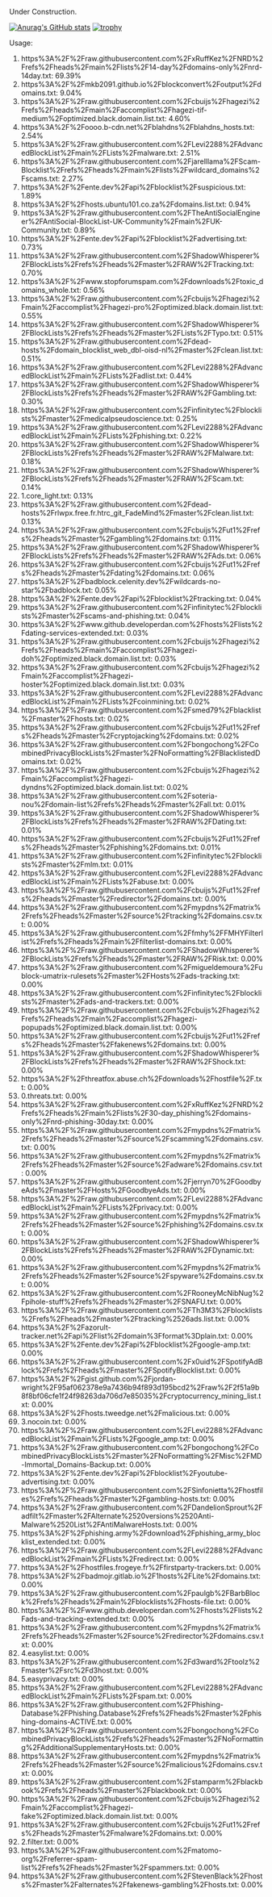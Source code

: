 Under Construction.

[![Anurag's GitHub stats](https://github-readme-stats.vercel.app/api?username=ClevyPasserby)](https://github.com/anuraghazra/github-readme-stats)
[![trophy](https://github-profile-trophy.vercel.app/?username=ClevyPasserby)](https://github.com/ryo-ma/github-profile-trophy)

Usage:

1. https%3A%2F%2Fraw.githubusercontent.com%2FxRuffKez%2FNRD%2Frefs%2Fheads%2Fmain%2Flists%2F14-day%2Fdomains-only%2Fnrd-14day.txt: 69.39%
2. https%3A%2F%2Fmkb2091.github.io%2Fblockconvert%2Foutput%2Fdomains.txt: 9.04%
3. https%3A%2F%2Fraw.githubusercontent.com%2Fcbuijs%2Fhagezi%2Frefs%2Fheads%2Fmain%2Faccomplist%2Fhagezi-tif-medium%2Foptimized.black.domain.list.txt: 4.60%
4. https%3A%2F%2Foooo.b-cdn.net%2Fblahdns%2Fblahdns_hosts.txt: 2.54%
5. https%3A%2F%2Fraw.githubusercontent.com%2FLevi2288%2FAdvancedBlockList%2Fmain%2FLists%2Fmalware.txt: 2.51%
6. https%3A%2F%2Fraw.githubusercontent.com%2Fjarelllama%2FScam-Blocklist%2Frefs%2Fheads%2Fmain%2Flists%2Fwildcard_domains%2Fscams.txt: 2.27%
7. https%3A%2F%2Fente.dev%2Fapi%2Fblocklist%2Fsuspicious.txt: 1.89%
8. https%3A%2F%2Fhosts.ubuntu101.co.za%2Fdomains.list.txt: 0.94%
9. https%3A%2F%2Fraw.githubusercontent.com%2FTheAntiSocialEngineer%2FAntiSocial-BlockList-UK-Community%2Fmain%2FUK-Community.txt: 0.89%
10. https%3A%2F%2Fente.dev%2Fapi%2Fblocklist%2Fadvertising.txt: 0.73%
11. https%3A%2F%2Fraw.githubusercontent.com%2FShadowWhisperer%2FBlockLists%2Frefs%2Fheads%2Fmaster%2FRAW%2FTracking.txt: 0.70%
12. https%3A%2F%2Fwww.stopforumspam.com%2Fdownloads%2Ftoxic_domains_whole.txt: 0.56%
13. https%3A%2F%2Fraw.githubusercontent.com%2Fcbuijs%2Fhagezi%2Fmain%2Faccomplist%2Fhagezi-pro%2Foptimized.black.domain.list.txt: 0.55%
14. https%3A%2F%2Fraw.githubusercontent.com%2FShadowWhisperer%2FBlockLists%2Frefs%2Fheads%2Fmaster%2FLists%2FTypo.txt: 0.51%
15. https%3A%2F%2Fraw.githubusercontent.com%2Fdead-hosts%2Fdomain_blocklist_web_dbl-oisd-nl%2Fmaster%2Fclean.list.txt: 0.51%
16. https%3A%2F%2Fraw.githubusercontent.com%2FLevi2288%2FAdvancedBlockList%2Fmain%2FLists%2Fadlist.txt: 0.44%
17. https%3A%2F%2Fraw.githubusercontent.com%2FShadowWhisperer%2FBlockLists%2Frefs%2Fheads%2Fmaster%2FRAW%2FGambling.txt: 0.30%
18. https%3A%2F%2Fraw.githubusercontent.com%2Finfinitytec%2Fblocklists%2Fmaster%2Fmedicalpseudoscience.txt: 0.25%
19. https%3A%2F%2Fraw.githubusercontent.com%2FLevi2288%2FAdvancedBlockList%2Fmain%2FLists%2Fphishing.txt: 0.22%
20. https%3A%2F%2Fraw.githubusercontent.com%2FShadowWhisperer%2FBlockLists%2Frefs%2Fheads%2Fmaster%2FRAW%2FMalware.txt: 0.18%
21. https%3A%2F%2Fraw.githubusercontent.com%2FShadowWhisperer%2FBlockLists%2Frefs%2Fheads%2Fmaster%2FRAW%2FScam.txt: 0.14%
22. 1.core_light.txt: 0.13%
23. https%3A%2F%2Fraw.githubusercontent.com%2Fdead-hosts%2Frlwpx.free.fr.htrc_git_FadeMind%2Fmaster%2Fclean.list.txt: 0.13%
24. https%3A%2F%2Fraw.githubusercontent.com%2Fcbuijs%2Fut1%2Frefs%2Fheads%2Fmaster%2Fgambling%2Fdomains.txt: 0.11%
25. https%3A%2F%2Fraw.githubusercontent.com%2FShadowWhisperer%2FBlockLists%2Frefs%2Fheads%2Fmaster%2FRAW%2FAds.txt: 0.06%
26. https%3A%2F%2Fraw.githubusercontent.com%2Fcbuijs%2Fut1%2Frefs%2Fheads%2Fmaster%2Fdating%2Fdomains.txt: 0.06%
27. https%3A%2F%2Fbadblock.celenity.dev%2Fwildcards-no-star%2Fbadblock.txt: 0.05%
28. https%3A%2F%2Fente.dev%2Fapi%2Fblocklist%2Ftracking.txt: 0.04%
29. https%3A%2F%2Fraw.githubusercontent.com%2Finfinitytec%2Fblocklists%2Fmaster%2Fscams-and-phishing.txt: 0.04%
30. https%3A%2F%2Fwww.github.developerdan.com%2Fhosts%2Flists%2Fdating-services-extended.txt: 0.03%
31. https%3A%2F%2Fraw.githubusercontent.com%2Fcbuijs%2Fhagezi%2Frefs%2Fheads%2Fmain%2Faccomplist%2Fhagezi-doh%2Foptimized.black.domain.list.txt: 0.03%
32. https%3A%2F%2Fraw.githubusercontent.com%2Fcbuijs%2Fhagezi%2Fmain%2Faccomplist%2Fhagezi-hoster%2Foptimized.black.domain.list.txt: 0.03%
33. https%3A%2F%2Fraw.githubusercontent.com%2FLevi2288%2FAdvancedBlockList%2Fmain%2FLists%2Fcoinmining.txt: 0.02%
34. https%3A%2F%2Fraw.githubusercontent.com%2Fsmed79%2Fblacklist%2Fmaster%2Fhosts.txt: 0.02%
35. https%3A%2F%2Fraw.githubusercontent.com%2Fcbuijs%2Fut1%2Frefs%2Fheads%2Fmaster%2Fcryptojacking%2Fdomains.txt: 0.02%
36. https%3A%2F%2Fraw.githubusercontent.com%2Fbongochong%2FCombinedPrivacyBlockLists%2Fmaster%2FNoFormatting%2FBlacklistedDomains.txt: 0.02%
37. https%3A%2F%2Fraw.githubusercontent.com%2Fcbuijs%2Fhagezi%2Fmain%2Faccomplist%2Fhagezi-dyndns%2Foptimized.black.domain.list.txt: 0.02%
38. https%3A%2F%2Fraw.githubusercontent.com%2Fsoteria-nou%2Fdomain-list%2Frefs%2Fheads%2Fmaster%2Fall.txt: 0.01%
39. https%3A%2F%2Fraw.githubusercontent.com%2FShadowWhisperer%2FBlockLists%2Frefs%2Fheads%2Fmaster%2FRAW%2FDating.txt: 0.01%
40. https%3A%2F%2Fraw.githubusercontent.com%2Fcbuijs%2Fut1%2Frefs%2Fheads%2Fmaster%2Fphishing%2Fdomains.txt: 0.01%
41. https%3A%2F%2Fraw.githubusercontent.com%2Finfinitytec%2Fblocklists%2Fmaster%2Fmlm.txt: 0.01%
42. https%3A%2F%2Fraw.githubusercontent.com%2FLevi2288%2FAdvancedBlockList%2Fmain%2FLists%2Fabuse.txt: 0.00%
43. https%3A%2F%2Fraw.githubusercontent.com%2Fcbuijs%2Fut1%2Frefs%2Fheads%2Fmaster%2Fredirector%2Fdomains.txt: 0.00%
44. https%3A%2F%2Fraw.githubusercontent.com%2Fmypdns%2Fmatrix%2Frefs%2Fheads%2Fmaster%2Fsource%2Ftracking%2Fdomains.csv.txt: 0.00%
45. https%3A%2F%2Fraw.githubusercontent.com%2Ffmhy%2FFMHYFilterlist%2Frefs%2Fheads%2Fmain%2Ffilterlist-domains.txt: 0.00%
46. https%3A%2F%2Fraw.githubusercontent.com%2FShadowWhisperer%2FBlockLists%2Frefs%2Fheads%2Fmaster%2FRAW%2FRisk.txt: 0.00%
47. https%3A%2F%2Fraw.githubusercontent.com%2Fmigueldemoura%2Fublock-umatrix-rulesets%2Fmaster%2FHosts%2Fads-tracking.txt: 0.00%
48. https%3A%2F%2Fraw.githubusercontent.com%2Finfinitytec%2Fblocklists%2Fmaster%2Fads-and-trackers.txt: 0.00%
49. https%3A%2F%2Fraw.githubusercontent.com%2Fcbuijs%2Fhagezi%2Frefs%2Fheads%2Fmain%2Faccomplist%2Fhagezi-popupads%2Foptimized.black.domain.list.txt: 0.00%
50. https%3A%2F%2Fraw.githubusercontent.com%2Fcbuijs%2Fut1%2Frefs%2Fheads%2Fmaster%2Ffakenews%2Fdomains.txt: 0.00%
51. https%3A%2F%2Fraw.githubusercontent.com%2FShadowWhisperer%2FBlockLists%2Frefs%2Fheads%2Fmaster%2FRAW%2FShock.txt: 0.00%
52. https%3A%2F%2Fthreatfox.abuse.ch%2Fdownloads%2Fhostfile%2F.txt: 0.00%
53. 0.threats.txt: 0.00%
54. https%3A%2F%2Fraw.githubusercontent.com%2FxRuffKez%2FNRD%2Frefs%2Fheads%2Fmain%2Flists%2F30-day_phishing%2Fdomains-only%2Fnrd-phishing-30day.txt: 0.00%
55. https%3A%2F%2Fraw.githubusercontent.com%2Fmypdns%2Fmatrix%2Frefs%2Fheads%2Fmaster%2Fsource%2Fscamming%2Fdomains.csv.txt: 0.00%
56. https%3A%2F%2Fraw.githubusercontent.com%2Fmypdns%2Fmatrix%2Frefs%2Fheads%2Fmaster%2Fsource%2Fadware%2Fdomains.csv.txt: 0.00%
57. https%3A%2F%2Fraw.githubusercontent.com%2Fjerryn70%2FGoodbyeAds%2Fmaster%2FHosts%2FGoodbyeAds.txt: 0.00%
58. https%3A%2F%2Fraw.githubusercontent.com%2FLevi2288%2FAdvancedBlockList%2Fmain%2FLists%2Fprivacy.txt: 0.00%
59. https%3A%2F%2Fraw.githubusercontent.com%2Fmypdns%2Fmatrix%2Frefs%2Fheads%2Fmaster%2Fsource%2Fphishing%2Fdomains.csv.txt: 0.00%
60. https%3A%2F%2Fraw.githubusercontent.com%2FShadowWhisperer%2FBlockLists%2Frefs%2Fheads%2Fmaster%2FRAW%2FDynamic.txt: 0.00%
61. https%3A%2F%2Fraw.githubusercontent.com%2Fmypdns%2Fmatrix%2Frefs%2Fheads%2Fmaster%2Fsource%2Fspyware%2Fdomains.csv.txt: 0.00%
62. https%3A%2F%2Fraw.githubusercontent.com%2FRooneyMcNibNug%2Fpihole-stuff%2Frefs%2Fheads%2Fmaster%2FSNAFU.txt: 0.00%
63. https%3A%2F%2Fraw.githubusercontent.com%2FTh3M3%2Fblocklists%2Frefs%2Fheads%2Fmaster%2Ftracking%2526ads.list.txt: 0.00%
64. https%3A%2F%2Fazorult-tracker.net%2Fapi%2Flist%2Fdomain%3Fformat%3Dplain.txt: 0.00%
65. https%3A%2F%2Fente.dev%2Fapi%2Fblocklist%2Fgoogle-amp.txt: 0.00%
66. https%3A%2F%2Fraw.githubusercontent.com%2Fx0uid%2FSpotifyAdBlock%2Frefs%2Fheads%2Fmaster%2FSpotifyBlocklist.txt: 0.00%
67. https%3A%2F%2Fgist.github.com%2Fjordan-wright%2F95af062378e9a7436b94f893d195bcd2%2Fraw%2F2f51a9b8f8bf06cfe1f24f98263da706d7e85035%2Fcryptocurrency_mining_list.txt: 0.00%
68. https%3A%2F%2Fhosts.tweedge.net%2Fmalicious.txt: 0.00%
69. 3.nocoin.txt: 0.00%
70. https%3A%2F%2Fraw.githubusercontent.com%2FLevi2288%2FAdvancedBlockList%2Fmain%2FLists%2Fgoogle_amp.txt: 0.00%
71. https%3A%2F%2Fraw.githubusercontent.com%2Fbongochong%2FCombinedPrivacyBlockLists%2Fmaster%2FNoFormatting%2FMisc%2FMD-Immortal_Domains-Backup.txt: 0.00%
72. https%3A%2F%2Fente.dev%2Fapi%2Fblocklist%2Fyoutube-advertising.txt: 0.00%
73. https%3A%2F%2Fraw.githubusercontent.com%2FSinfonietta%2Fhostfiles%2Frefs%2Fheads%2Fmaster%2Fgambling-hosts.txt: 0.00%
74. https%3A%2F%2Fraw.githubusercontent.com%2FDandelionSprout%2Fadfilt%2Fmaster%2FAlternate%2520versions%2520Anti-Malware%2520List%2FAntiMalwareHosts.txt: 0.00%
75. https%3A%2F%2Fphishing.army%2Fdownload%2Fphishing_army_blocklist_extended.txt: 0.00%
76. https%3A%2F%2Fraw.githubusercontent.com%2FLevi2288%2FAdvancedBlockList%2Fmain%2FLists%2Fredirect.txt: 0.00%
77. https%3A%2F%2Fhostfiles.frogeye.fr%2Ffirstparty-trackers.txt: 0.00%
78. https%3A%2F%2Fbadmojr.gitlab.io%2F1hosts%2FLite%2Fdomains.txt: 0.00%
79. https%3A%2F%2Fraw.githubusercontent.com%2Fpaulgb%2FBarbBlock%2Frefs%2Fheads%2Fmain%2Fblocklists%2Fhosts-file.txt: 0.00%
80. https%3A%2F%2Fwww.github.developerdan.com%2Fhosts%2Flists%2Fads-and-tracking-extended.txt: 0.00%
81. https%3A%2F%2Fraw.githubusercontent.com%2Fmypdns%2Fmatrix%2Frefs%2Fheads%2Fmaster%2Fsource%2Fredirector%2Fdomains.csv.txt: 0.00%
82. 4.easylist.txt: 0.00%
83. https%3A%2F%2Fraw.githubusercontent.com%2Fd3ward%2Ftoolz%2Fmaster%2Fsrc%2Fd3host.txt: 0.00%
84. 5.easyprivacy.txt: 0.00%
85. https%3A%2F%2Fraw.githubusercontent.com%2FLevi2288%2FAdvancedBlockList%2Fmain%2FLists%2Fspam.txt: 0.00%
86. https%3A%2F%2Fraw.githubusercontent.com%2FPhishing-Database%2FPhishing.Database%2Frefs%2Fheads%2Fmaster%2Fphishing-domains-ACTIVE.txt: 0.00%
87. https%3A%2F%2Fraw.githubusercontent.com%2Fbongochong%2FCombinedPrivacyBlockLists%2Frefs%2Fheads%2Fmaster%2FNoFormatting%2FAdditionalSupplementaryHosts.txt: 0.00%
88. https%3A%2F%2Fraw.githubusercontent.com%2Fmypdns%2Fmatrix%2Frefs%2Fheads%2Fmaster%2Fsource%2Fmalicious%2Fdomains.csv.txt: 0.00%
89. https%3A%2F%2Fraw.githubusercontent.com%2Fstamparm%2Fblackbook%2Frefs%2Fheads%2Fmaster%2Fblackbook.txt: 0.00%
90. https%3A%2F%2Fraw.githubusercontent.com%2Fcbuijs%2Fhagezi%2Fmain%2Faccomplist%2Fhagezi-fake%2Foptimized.black.domain.list.txt: 0.00%
91. https%3A%2F%2Fraw.githubusercontent.com%2Fcbuijs%2Fut1%2Frefs%2Fheads%2Fmaster%2Fmalware%2Fdomains.txt: 0.00%
92. 2.filter.txt: 0.00%
93. https%3A%2F%2Fraw.githubusercontent.com%2Fmatomo-org%2Freferrer-spam-list%2Frefs%2Fheads%2Fmaster%2Fspammers.txt: 0.00%
94. https%3A%2F%2Fraw.githubusercontent.com%2FStevenBlack%2Fhosts%2Fmaster%2Falternates%2Ffakenews-gambling%2Fhosts.txt: 0.00%
